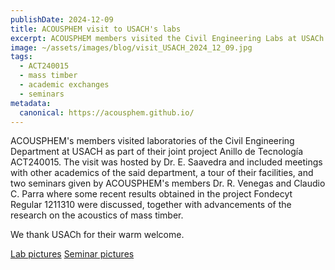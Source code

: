 ```yaml
---
publishDate: 2024-12-09
title: ACOUSPHEM visit to USACH's labs
excerpt: ACOUSPHEM members visited the Civil Engineering Labs at USACh.
image: ~/assets/images/blog/visit_USACH_2024_12_09.jpg
tags:
  - ACT240015
  - mass timber
  - academic exchanges
  - seminars
metadata:
  canonical: https://acousphem.github.io/
---
```


ACOUSPHEM's members visited laboratories of the Civil Engineering Department at USACH as part of their joint project Anillo de Tecnología ACT240015. The visit was hosted by Dr. E. Saavedra and included meetings with other academics of the said department, a tour of their facilities, and two seminars given by ACOUSPHEM's members Dr. R. Venegas and Claudio C. Parra where some recent results obtained in the project Fondecyt Regular 1211310 were discussed, together with advancements of the research on the acoustics of mass timber. 

We thank USACh for their warm welcome.

[Lab pictures](https://www.instagram.com/p/DEDs743Pktk/?utm_source=ig_web_copy_link&igsh=MzRlODBiNWFlZA==)
[Seminar pictures](https://www.instagram.com/p/DDfxPGzPm72/?utm_source=ig_web_copy_link&igsh=MzRlODBiNWFlZA==)



